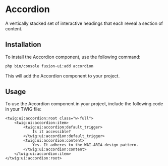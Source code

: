 # Accordion

A vertically stacked set of interactive headings that each reveal a section of content.

## Installation

To install the Accordion component, use the following command:

```bash
php bin/console fusion-ui:add accordion
```

This will add the Accordion component to your project.

## Usage

To use the Accordion component in your project, include the following code in your TWIG file:

```Twig
<twig:ui:accordion:root class="w-full">
    <twig:ui:accordion:item>
        <twig:ui:accordion:default_trigger>
            Is it accessible?
        </twig:ui:accordion:default_trigger>
        <twig:ui:accordion:content>
            Yes. It adheres to the WAI-ARIA design pattern.
        </twig:ui:accordion:content>
    </twig:ui:accordion:item>
</twig:ui:accordion:root>
```
